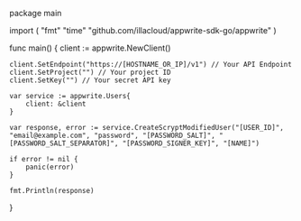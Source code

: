 package main

import (
    "fmt"
    "time"
    "github.com/illacloud/appwrite-sdk-go/appwrite"
)

func main() {
    client := appwrite.NewClient()

    client.SetEndpoint("https://[HOSTNAME_OR_IP]/v1") // Your API Endpoint
    client.SetProject("") // Your project ID
    client.SetKey("") // Your secret API key

    var service := appwrite.Users{
        client: &client
    }

    var response, error := service.CreateScryptModifiedUser("[USER_ID]", "email@example.com", "password", "[PASSWORD_SALT]", "[PASSWORD_SALT_SEPARATOR]", "[PASSWORD_SIGNER_KEY]", "[NAME]")

    if error != nil {
        panic(error)
    }

    fmt.Println(response)
}
